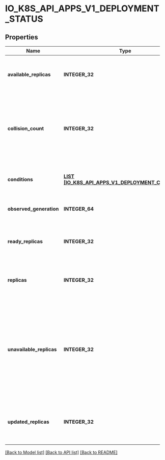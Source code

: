 # IO_K8S_API_APPS_V1_DEPLOYMENT_STATUS

## Properties
Name | Type | Description | Notes
------------ | ------------- | ------------- | -------------
**available_replicas** | **INTEGER_32** | Total number of available pods (ready for at least minReadySeconds) targeted by this deployment. | [optional] [default to null]
**collision_count** | **INTEGER_32** | Count of hash collisions for the Deployment. The Deployment controller uses this field as a collision avoidance mechanism when it needs to create the name for the newest ReplicaSet. | [optional] [default to null]
**conditions** | [**LIST [IO_K8S_API_APPS_V1_DEPLOYMENT_CONDITION]**](io.k8s.api.apps.v1.DeploymentCondition.md) | Represents the latest available observations of a deployment&#39;s current state. | [optional] [default to null]
**observed_generation** | **INTEGER_64** | The generation observed by the deployment controller. | [optional] [default to null]
**ready_replicas** | **INTEGER_32** | readyReplicas is the number of pods targeted by this Deployment with a Ready Condition. | [optional] [default to null]
**replicas** | **INTEGER_32** | Total number of non-terminated pods targeted by this deployment (their labels match the selector). | [optional] [default to null]
**unavailable_replicas** | **INTEGER_32** | Total number of unavailable pods targeted by this deployment. This is the total number of pods that are still required for the deployment to have 100% available capacity. They may either be pods that are running but not yet available or pods that still have not been created. | [optional] [default to null]
**updated_replicas** | **INTEGER_32** | Total number of non-terminated pods targeted by this deployment that have the desired template spec. | [optional] [default to null]

[[Back to Model list]](../README.md#documentation-for-models) [[Back to API list]](../README.md#documentation-for-api-endpoints) [[Back to README]](../README.md)


